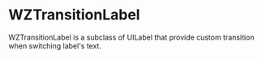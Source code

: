 WZTransitionLabel
=================

WZTransitionLabel is a subclass of UILabel that provide custom transition when switching label's text.
